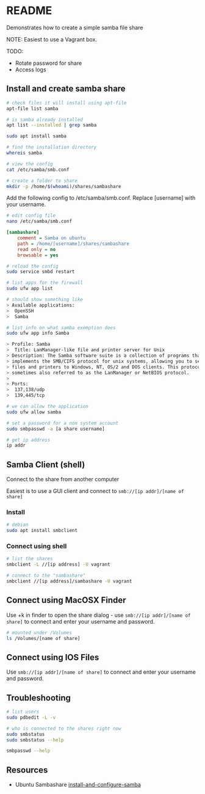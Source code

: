 # README

Demonstrates how to create a simple samba file share

NOTE: Easiest to use a Vagrant box.

TODO:

* Rotate password for share
* Access logs

## Install and create samba share

```sh
# check files it will install using apt-file
apt-file list samba

# is samba already installed 
apt list --installed | grep samba

sudo apt install samba
```

```sh
# find the installation directory
whereis samba

# view the config
cat /etc/samba/smb.conf   

# create a folder to share
mkdir -p /home/$(whoami)/shares/sambashare
```

Add the following config to /etc/samba/smb.conf.  Replace \[username\] with your username.  

```sh
# edit config file
nano /etc/samba/smb.conf
```

```ini
[sambashare]
    comment = Samba on ubuntu
    path = /home/[username]/shares/sambashare
    read only = no
    browsable = yes
```

```sh
# reload the config
sudo service smbd restart

# list apps for the firewall
sudo ufw app list

# should show something like
> Available applications:
>  OpenSSH
>  Samba

# list info on what samba exemption does
sudo ufw app info Samba                             

> Profile: Samba
>  Title: LanManager-like file and printer server for Unix
> Description: The Samba software suite is a collection of programs that
> implements the SMB/CIFS protocol for unix systems, allowing you to serve
> files and printers to Windows, NT, OS/2 and DOS clients. This protocol is
> sometimes also referred to as the LanManager or NetBIOS protocol.
>
> Ports:
>  137,138/udp
>  139,445/tcp

# we can allow the application
sudo ufw allow samba

# set a password for a non system account
sudo smbpasswd -a [a share username]

# get ip address   
ip addr
```

## Samba Client (shell)

Connect to the share from another computer

Easiest is to use a GUI client and connect to
```smb://[ip addr]/[name of share]```

### Install

```sh
# debian
sudo apt install smbclient
```

### Connect using shell

```sh
# list the shares
smbclient -L //[ip address] -U vagrant

# connect to the "sambashare"
smbclient //[ip address]/sambashare -U vagrant 
```

## Connect using MacOSX Finder

Use +k in finder to open the share dialog - use ```smb://[ip addr]/[name of share]``` to connect and enter your username and password.

```sh
# mounted under /Volumes
ls /Volumes/[name of share]   
```

## Connect using IOS Files

Use ```smb://[ip addr]/[name of share]``` to connect and enter your username and password.

## Troubleshooting

```sh
# list users
sudo pdbedit -L -v        

# who is connected to the shares right now
sudo smbstatus   
sudo smbstatus --help        

smbpasswd --help  
```

## Resources

* Ubuntu Sambashare [install-and-configure-samba](https://ubuntu.com/tutorials/install-and-configure-samba#1-overview)
